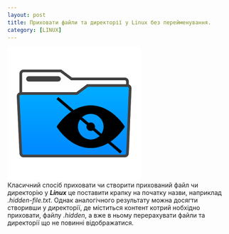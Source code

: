 ```yaml
---
layout: post
title: Приховати файли та директорії у Linux без перейменування.
category: [LINUX]
---
```

![hidden](/media/hidden.png?style=head)  
Класичний спосіб приховати чи створити прихований файл чи директорію у ***Linux*** це поставити крапку на початку назви, наприклад *.hidden-file.txt*.<!--more--> Однак аналогічного результату можна досягти створивши у директорії, де міститься контент котрий нобхідно приховати, файлу *.hidden*, а вже в ньому перерахувати файли та директорії що не повинні відображатися.
